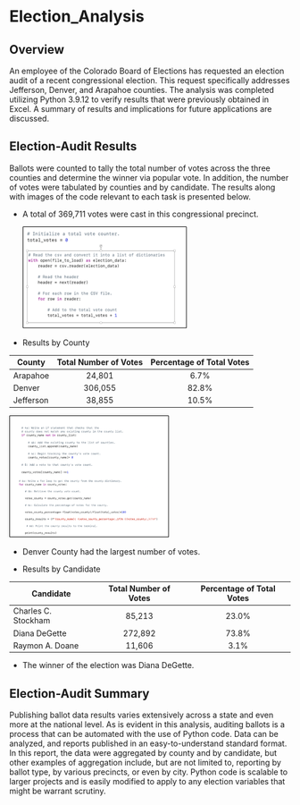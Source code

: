 # Election_Analysis

## Overview

An employee of the Colorado Board of Elections has requested an election audit of a recent congressional election. This request specifically addresses Jefferson, Denver, and Arapahoe counties. The analysis was completed utilizing Python 3.9.12 to verify results that were previously obtained in Excel. A summary of results and implications for future applications are discussed.

## Election-Audit Results 

Ballots were counted to tally the total number of votes across the three counties and determine the winner via popular vote. In addition, the number of votes were tabulated by counties and by candidate. The results along with images of the code relevant to each task is presented below.

  -	A total of 369,711 votes were cast in this congressional precinct.
  
  
      ![Total votes](/Resources/Total_Votes.png)
  

  
  -	Results by County
  
| County    | Total Number of Votes | Percentage of Total Votes | 
|-----------|:---------------------:|:-------------------------:|
| Arapahoe  |         24,801        |            6.7%           |
| Denver    |        306,055        |           82.8%           |
| Jefferson |         38,855        |           10.5%           |


  ![County Results](/Resources/County_Results.png)
  
  - Denver County had the largest number of votes.
  
  - Results by Candidate

| Candidate           | Total Number of Votes | Percentage of Total Votes |
|---------------------|:---------------------:|:-------------------------:|
| Charles C. Stockham |         85,213        |           23.0%           |
| Diana DeGette       |        272,892        |           73.8%           |
| Raymon A. Doane     |         11,606        |            3.1%           |

  - The winner of the election was Diana DeGette.

## Election-Audit Summary

Publishing ballot data results  varies extensively across a state and even more at the national level. As is evident in this analysis, auditing ballots is a process that can be automated with the use of Python code. Data can be analyzed, and reports published in an easy-to-understand standard format. In this report, the data were aggregated by county and by candidate, but other examples of aggregation include, but are not limited to, reporting by ballot type, by various precincts, or even by city. Python code is scalable to larger projects and is easily modified to apply to any election variables that might be warrant scrutiny.



